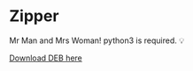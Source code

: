 # Zipper
Mr Man and Mrs Woman! python3 is required. :bulb:


[Download DEB here](http://www.mediafire.com/file/de6rek1r3z2vjpe/Zipper-2.1.0.deb/file)
